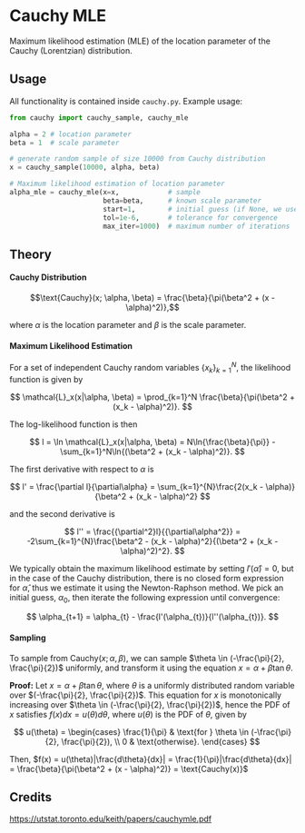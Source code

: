 # Cauchy MLE

Maximum likelihood estimation (MLE) of the location parameter of the Cauchy (Lorentzian) distribution.

## Usage

All functionality is contained inside `cauchy.py`. Example usage:

```python
from cauchy import cauchy_sample, cauchy_mle

alpha = 2 # location parameter
beta = 1  # scale parameter

# generate random sample of size 10000 from Cauchy distribution
x = cauchy_sample(10000, alpha, beta)

# Maximum likelihood estimation of location parameter
alpha_mle = cauchy_mle(x=x,            # sample
                       beta=beta,      # known scale parameter
                       start=1,        # initial guess (if None, we use median of x)
                       tol=1e-6,       # tolerance for convergence
                       max_iter=1000)  # maximum number of iterations
```

## Theory

#### Cauchy Distribution

$$\text{Cauchy}(x; \alpha, \beta) = \frac{\beta}{\pi(\beta^2 + (x - \alpha)^2)},$$

where $\alpha$ is the location parameter and $\beta$ is the scale parameter.

#### Maximum Likelihood Estimation

For a set of independent Cauchy random variables $\{x_k\}_{k=1}^N$, the likelihood function is given by

$$
\mathcal{L}_x(x|\alpha, \beta) = \prod_{k=1}^N \frac{\beta}{\pi(\beta^2 + (x_k - \alpha)^2)}.
$$

The log-likelihood function is then 

$$
l = \ln \mathcal{L}_x(x|\alpha, \beta) = N\ln{\frac{\beta}{\pi}} - \sum_{k=1}^N\ln{(\beta^2 + (x_k - \alpha)^2)}.
$$

The first derivative with respect to $\alpha$ is

$$
l' = \frac{\partial l}{\partial\alpha} = \sum_{k=1}^{N}\frac{2(x_k - \alpha)}{\beta^2 + (x_k - \alpha)^2}
$$

and the second derivative is

$$
l'' = \frac{{\partial^2}l}{{\partial\alpha^2}} = -2\sum_{k=1}^{N}\frac{\beta^2 - (x_k - \alpha)^2}{(\beta^2 + (x_k - \alpha)^2)^2}.
$$

We typically obtain the maximum likelihood estimate by setting $l'(\hat{\alpha}) = 0$, but in the case of the Cauchy distribution, there is no closed form expression for $\hat{\alpha}$, thus we estimate it using the Newton-Raphson method. We pick an initial guess, $\alpha_0$, then iterate the following expression until convergence:

$$
\alpha_{t+1} = \alpha_{t} - \frac{l'(\alpha_{t})}{l''(\alpha_{t})}.
$$

#### Sampling

To sample from $\text{Cauchy}(x; \alpha, \beta)$, we can sample $\theta \in (-\frac{\pi}{2}, \frac{\pi}{2})$ uniformly, and transform it using the equation $x = \alpha + \beta \tan{\theta}$. 

<b>Proof:</b> Let $x = \alpha + \beta \tan{\theta}$, where $\theta$ is a uniformly distributed random variable over $(-\frac{\pi}{2}, \frac{\pi}{2})$. This equation for $x$ is monotonically increasing over $\theta \in (-\frac{\pi}{2}, \frac{\pi}{2})$, hence the PDF of $x$ satisfies $f(x)dx = u(\theta)d\theta$, where $u(\theta)$ is the PDF of $\theta$, given by 

$$
u(\theta) = 
\begin{cases} 
\frac{1}{\pi} & \text{for } \theta \in (-\frac{\pi}{2}, \frac{\pi}{2}), \\
0 & \text{otherwise}.
\end{cases}
$$

Then, $f(x) = u(\theta)|\frac{d\theta}{dx}| = \frac{1}{\pi}|\frac{d\theta}{dx}| = \frac{\beta}{\pi(\beta^2 + (x - \alpha)^2)} = \text{Cauchy(x)}$

## Credits

https://utstat.toronto.edu/keith/papers/cauchymle.pdf